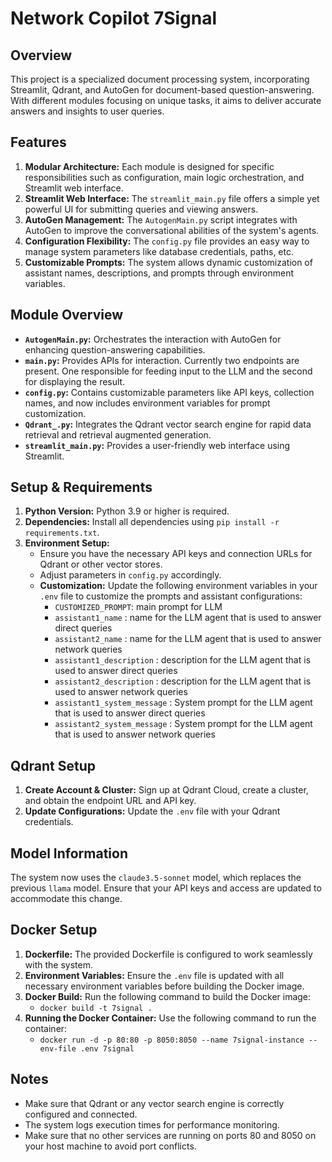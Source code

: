 
# Network Copilot 7Signal

## Overview
This project is a specialized document processing system, incorporating Streamlit, Qdrant, and AutoGen for document-based question-answering. With different modules focusing on unique tasks, it aims to deliver accurate answers and insights to user queries.

## Features
1. **Modular Architecture:** Each module is designed for specific responsibilities such as configuration, main logic orchestration, and Streamlit web interface.
2. **Streamlit Web Interface:** The `streamlit_main.py` file offers a simple yet powerful UI for submitting queries and viewing answers.
3. **AutoGen Management:** The `AutogenMain.py` script integrates with AutoGen to improve the conversational abilities of the system's agents.
4. **Configuration Flexibility:** The `config.py` file provides an easy way to manage system parameters like database credentials, paths, etc.
5. **Customizable Prompts:** The system allows dynamic customization of assistant names, descriptions, and prompts through environment variables.

## Module Overview
- **`AutogenMain.py`:** Orchestrates the interaction with AutoGen for enhancing question-answering capabilities.
- **`main.py`:** Provides APIs for interaction. Currently two endpoints are present. One responsible for feeding input to the LLM and the second for displaying the result.
- **`config.py`:** Contains customizable parameters like API keys, collection names, and now includes environment variables for prompt customization.
- **`Qdrant_.py`:** Integrates the Qdrant vector search engine for rapid data retrieval and retrieval augmented generation.
- **`streamlit_main.py`:** Provides a user-friendly web interface using Streamlit.

## Setup & Requirements
1. **Python Version:** Python 3.9 or higher is required.
2. **Dependencies:** Install all dependencies using `pip install -r requirements.txt`.
3. **Environment Setup:**
   - Ensure you have the necessary API keys and connection URLs for Qdrant or other vector stores.
   - Adjust parameters in `config.py` accordingly.
   - **Customization:** Update the following environment variables in your `.env` file to customize the prompts and assistant configurations:
     - `CUSTOMIZED_PROMPT`: main prompt for LLM
     - `assistant1_name` : name for the LLM agent that is used to answer direct queries
     - `assistant2_name` : name for the LLM agent that is used to answer network queries
     - `assistant1_description` : description for the LLM agent that is used to answer direct queries
     - `assistant2_description` : description for the LLM agent that is used to answer network queries
     - `assistant1_system_message` : System prompt for the LLM agent that is used to answer direct queries
     - `assistant2_system_message` : System prompt for the LLM agent that is used to answer network queries

## Qdrant Setup
1. **Create Account & Cluster:** Sign up at Qdrant Cloud, create a cluster, and obtain the endpoint URL and API key.
2. **Update Configurations:** Update the `.env` file with your Qdrant credentials.

## Model Information
The system now uses the `claude3.5-sonnet` model, which replaces the previous `llama` model. Ensure that your API keys and access are updated to accommodate this change.

## Docker Setup
1. **Dockerfile:** The provided Dockerfile is configured to work seamlessly with the system.
2. **Environment Variables:** Ensure the `.env` file is updated with all necessary environment variables before building the Docker image.
3. **Docker Build:** Run the following command to build the Docker image:
   - `docker build -t 7signal .`
4. **Running the Docker Container:** Use the following command to run the container:
   - `docker run -d -p 80:80 -p 8050:8050 --name 7signal-instance --env-file .env 7signal`

## Notes
- Make sure that Qdrant or any vector search engine is correctly configured and connected.
- The system logs execution times for performance monitoring.
- Make sure that no other services are running on ports 80 and 8050 on your host machine to avoid port conflicts.
